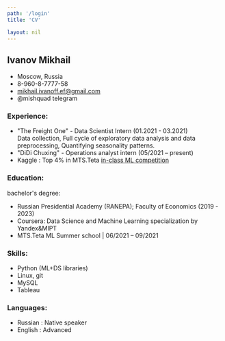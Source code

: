 ```yaml
---
path: '/login'
title: 'CV'

layout: nil
---
```

## Ivanov Mikhail


* Moscow, Russia 
* 8-960-8-7777-58 
* mikhail.ivanoff.ef@gmail.com
* @mishquad telegram


### Experience:
* "The Freight One" - Data Scientist Intern (01.2021 - 03.2021)  
Data collection, Full cycle of exploratory data analysis and data preprocessing, Quantifying seasonality patterns. 
* "DiDi Chuxing" - Operations analyst intern (05/2021 – present)
* Kaggle : Top 4% in MTS.Teta [in-class ML competition](https://www.kaggle.com/c/mts-ml-summer-school/leaderboard)

### Education:
bachelor's degree: 
* Russian Presidential Academy  (RANEPA); Faculty of Economics (2019 - 2023)
* Coursera: Data Science and Machine Learning specialization by Yandex&MIPT
* MTS.Teta ML Summer school | 06/2021 – 09/2021

### Skills:
* Python (ML+DS libraries) 
* Linux, git
* MySQL
* Tableau

### Languages:
* Russian : Native speaker
* English : Advanced


